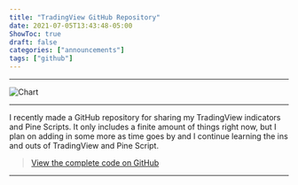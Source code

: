 ```yaml
---
title: "TradingView GitHub Repository"
date: 2021-07-05T13:43:48-05:00
ShowToc: true
draft: false
categories: ["announcements"]
tags: ["github"]
---
```


---

![Chart](/posts/tradingview-github/tradingview-pinescript.png#center)

---

I recently made a GitHub repository for sharing my TradingView indicators and Pine Scripts. It only includes a finite amount of things right now, but I plan on adding in some more as time goes by and I continue learning the ins and outs of TradingView and Pine Script.

> [View the complete code on GitHub](https://github.com/PirateCrypto/TradingView)

---